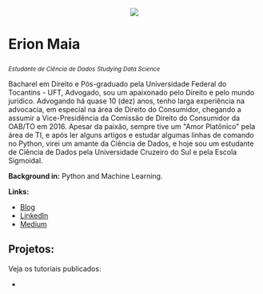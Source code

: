 <p align="center">
  <img src="https://github.com/erionmaia/Sigmoidal_Data_Science/blob/main/banner-erion.png?raw=true" >
</p>

# Erion Maia
<sub>*Estudante de Ciência de Dados*</sub>
<sub>*Studying Data Science*</sub>

Bacharel em Direito e Pós-graduado pela Universidade Federal do Tocantins - UFT, Advogado, sou um apaixonado pelo Direito e pelo mundo jurídico. Advogando há quase 10 (dez) anos, tenho larga experiência na advocacia, em especial na área de Direito do Consumidor, chegando a assumir a Vice-Presidência da Comissão de Direito do Consumidor da OAB/TO em 2016.
Apesar da paixão, sempre tive um "Amor Platônico" pela área de TI, e após ler alguns artigos e estudar algumas linhas de comando no Python, virei um amante da Ciência de Dados, e hoje sou um estudante de Ciência de Dados pela Universidade Cruzeiro do Sul e pela Escola Sigmoidal.

**Background in:** Python and Machine Learning.

**Links:**
* [Blog](http://sigmoidal.ai)
* [LinkedIn](https://www.linkedin.com/in/erion-schlenger-de-paiva-maia-b133a63b/)
* [Medium](https://medium.com/@erionmaia)


## Projetos:
Veja os tutoriais publicados:

* 
